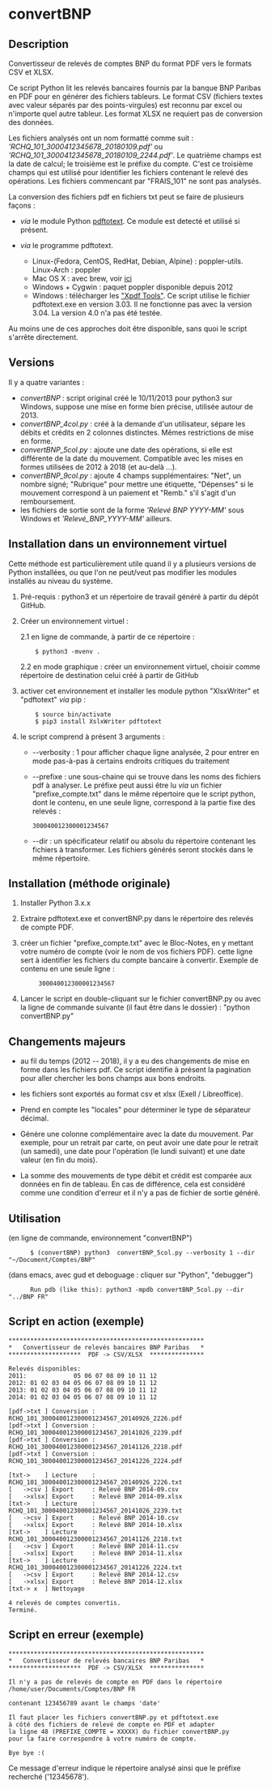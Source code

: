 # convertBNP

## Description

Convertisseur de relevés de comptes BNP du format PDF vers le formats
CSV et XLSX.

Ce script Python lit les relevés bancaires fournis par la banque BNP
Paribas en PDF pour en générer des fichiers tableurs. Le format CSV
(fichiers textes avec valeur séparés par des points-virgules) est
reconnu par excel ou n'importe quel autre tableur. Les format XLSX ne
requiert pas de conversion des données.

Les fichiers analysés ont un nom formatté comme suit :
*'RCHQ_101_3000412345678_20180109.pdf'* ou
*'RCHQ_101_3000412345678_20180109_2244.pdf'*. Le quatrième champs est
la date de calcul; le troisième est le préfixe du compte. C'est ce
troisième champs qui est utilisé pour identifier les fichiers
contenant le relevé des opérations. Les fichiers commencant par
"FRAIS_101" ne sont pas analysés.

La conversion des fichiers pdf en fichiers txt peut se faire de
plusieurs façons :

* *via* le module Python
   [pdftotext](https://github.com/jalan/pdftotext). Ce module est
   detecté et utilisé si présent.
* *via* le programme pdftotext. 
  
    * Linux-(Fedora, CentOS, RedHat, Debian, Alpine) : poppler-utils. Linux-Arch : poppler
    * Mac OS X : avec brew, voir [ici](http://macappstore.org/pdftotext/)
    * Windows + Cygwin : paquet poppler disponible depuis 2012
    * Windows : télécharger les ["Xpdf Tools"](https://www.xpdfreader.com/download.html). Ce script utilise le fichier pdftotext.exe en version 3.03. Il ne fonctionne pas avec la version 3.04. La version 4.0 n'a pas été testée.

Au moins une de ces approches doit être disponible, sans quoi le
script s'arrête directement.

## Versions

Il y a quatre variantes :

* *convertBNP* : script original créé le 10/11/2013 pour python3 sur
   Windows, suppose une mise en forme bien précise, utilisée autour de
   2013.
* *convertBNP_4col.py* : créé à la demande d'un utilisateur, sépare les
  débits et crédits en 2 colonnes distinctes. Mêmes restrictions de mise
  en forme.
* *convertBNP_5col.py* : ajoute une date des opérations, si elle est
  différente de la date du mouvement. Compatible avec les mises en
  formes utilisées de 2012 à 2018 (et au-delà ...).
* *convertBNP_9col.py* : ajoute 4 champs supplémentaires: "Net", un nombre 
  signé; "Rubrique" pour mettre une étiquette, "Dépenses" si le mouvement
  correspond à un paiement et "Remb." s'il s'agit d'un remboursement.
* les fichiers de sortie sont de la forme *'Relevé BNP YYYY-MM'* sous
  Windows et *'Relevé_BNP_YYYY-MM'* ailleurs.

## Installation dans un environnement virtuel

Cette méthode est particulièrement utile quand il y a plusieurs
versions de Python installées, ou que l'on ne peut/veut pas modifier
les modules installés au niveau du système.

1. Pré-requis : python3 et un répertoire de travail généré à partir
du dépôt GitHub.

2. Créer un environnement virtuel :

      2.1 en ligne de commande, à partir de ce répertoire :
   
           $ python3 -mvenv .
           
      2.2 en mode graphique : créer un environnement virtuel, choisir comme répertoire de 
         destination celui créé à partir de GitHub

3. activer cet environnement et installer les module python "XlsxWriter" et "pdftotext" *via* pip :

           $ source bin/activate
           $ pip3 install XslxWriter pdftotext

4. le script comprend à présent 3 arguments :

      - --verbosity : 1 pour afficher chaque ligne analysée, 2 pour
              entrer en mode pas-à-pas à certains endroits critiques
              du traitement

      - --prefixe : une sous-chaine qui se trouve dans les noms des fichiers
   pdf à analyser. Le préfixe peut aussi être lu *via* un fichier
   "prefixe_compte.txt" dans le même répertoire que le script python,
   dont le contenu, en une seule ligne, correspond à la partie fixe
   des relevés :

            300040012300001234567

      - --dir : un spécificateur relatif ou absolu du répertoire
    contenant les fichiers à transformer. Les fichiers générés seront
    stockés dans le même répertoire.

## Installation (méthode originale)
1. Installer Python 3.x.x
2. Extraire pdftotext.exe et convertBNP.py dans le répertoire des relevés de compte PDF.

3. créer un fichier "prefixe_compte.txt" avec le Bloc-Notes, en y
   mettant votre numéro de compte (voir le nom de vos fichiers PDF).
   cette ligne sert à identifier les fichiers du compte bancaire à
   convertir. Exemple de contenu en une seule ligne :

            300040012300001234567

4. Lancer le script en double-cliquant sur le fichier convertBNP.py
   ou avec la ligne de commande suivante (il faut être dans le dossier) :
   "python convertBNP.py"

## Changements majeurs
- au fil du temps (2012 -- 2018), il y a eu des changements de mise en
  forme dans les fichiers pdf.  Ce script identifie à présent la
  pagination pour aller chercher les bons champs aux bons endroits.
  
- les fichiers sont exportés au format csv et xlsx (Exell / Libreoffice).

- Prend en compte les "locales" pour déterminer le type de séparateur
  décimal.

- Génère une colonne complémentaire avec la date du mouvement. Par
  exemple, pour un retrait par carte, on peut avoir une date pour le
  retrait (un samedi), une date pour l'opération (le lundi suivant) et
  une date valeur (en fin du mois).

- La somme des mouvements de type débit et crédit est comparée aux
  données en fin de tableau. En cas de différence, cela est considéré
  comme une condition d'erreur et il n'y a pas de fichier de sortie
  généré.

## Utilisation

(en ligne de commande, environnement "convertBNP")

          $ (convertBNP) python3  convertBNP_5col.py --verbosity 1 --dir "~/Document/Comptes/BNP"

(dans emacs, avec gud  et deboguage : cliquer sur "Python", "debugger")

          Run pdb (like this): python3 -mpdb convertBNP_5col.py --dir "../BNP FR"

## Script en action (exemple)

    ******************************************************
    *   Convertisseur de relevés bancaires BNP Paribas   *
    ********************  PDF -> CSV/XLSX  ***************

    Relevés disponibles:
    2011:             05 06 07 08 09 10 11 12
    2012: 01 02 03 04 05 06 07 08 09 10 11 12
    2013: 01 02 03 04 05 06 07 08 09 10 11 12
    2014: 01 02 03 04 05 06 07 08 09 10 11 12

    [pdf->txt ] Conversion : RCHQ_101_300040012300001234567_20140926_2226.pdf
    [pdf->txt ] Conversion : RCHQ_101_300040012300001234567_20141026_2239.pdf
    [pdf->txt ] Conversion : RCHQ_101_300040012300001234567_20141126_2218.pdf
    [pdf->txt ] Conversion : RCHQ_101_300040012300001234567_20141226_2224.pdf

    [txt->    ] Lecture    : RCHQ_101_300040012300001234567_20140926_2226.txt
    [   ->csv ] Export     : Relevé BNP 2014-09.csv
    [   ->xlsx] Export     : Relevé BNP 2014-09.xlsx
    [txt->    ] Lecture    : RCHQ_101_300040012300001234567_20141026_2239.txt
    [   ->csv ] Export     : Relevé BNP 2014-10.csv
    [   ->xlsx] Export     : Relevé BNP 2014-10.xlsx
    [txt->    ] Lecture    : RCHQ_101_300040012300001234567_20141126_2218.txt
    [   ->csv ] Export     : Relevé BNP 2014-11.csv
    [   ->xlsx] Export     : Relevé BNP 2014-11.xlsx
    [txt->    ] Lecture    : RCHQ_101_300040012300001234567_20141226_2224.txt
    [   ->csv ] Export     : Relevé BNP 2014-12.csv
    [   ->xlsx] Export     : Relevé BNP 2014-12.xlsx  
    [txt-> x  ] Nettoyage

    4 relevés de comptes convertis.
    Terminé.
 
## Script en erreur (exemple)

    ******************************************************
    *   Convertisseur de relevés bancaires BNP Paribas   *
    ********************  PDF -> CSV/XLSX  ***************

    Il n'y a pas de relevés de compte en PDF dans le répertoire
    /home/user/Documents/Comptes/BNP FR

    contenant 123456789 avant le champs 'date'

    Il faut placer les fichiers convertBNP.py et pdftotext.exe
    à côté des fichiers de relevé de compte en PDF et adapter
    la ligne 48 (PREFIXE_COMPTE = XXXXX) du fichier convertBNP.py
    pour la faire correspondre à votre numéro de compte.
   
    Bye bye :(

Ce message d'erreur indique le répertoire analysé ainsi que le préfixe
recherché ('12345678').
